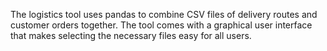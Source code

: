 The logistics tool uses pandas to combine CSV files of delivery routes and customer orders together. The tool comes with a graphical user interface that makes selecting the necessary files easy for all users. 
